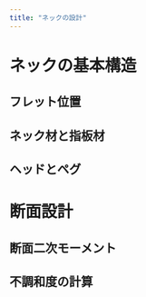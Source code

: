 ```yaml
---
title: "ネックの設計"
---
```

# ネックの基本構造

## フレット位置

## ネック材と指板材

## ヘッドとペグ

# 断面設計

## 断面二次モーメント

## 不調和度の計算
